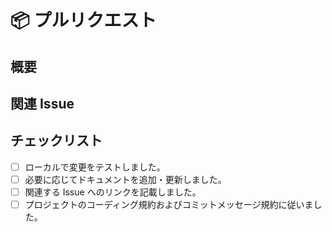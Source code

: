# 📦 プルリクエスト

## 概要

<!-- 変更内容を明確かつ簡潔に記述してください。 -->

## 関連 Issue

<!-- このPRが関連する、またはクローズするIssueがあれば記載してください。 -->
<!-- 例: Closes #12, Fixes #34 -->

## チェックリスト

- [ ] ローカルで変更をテストしました。
- [ ] 必要に応じてドキュメントを追加・更新しました。
- [ ] 関連する Issue へのリンクを記載しました。
- [ ] プロジェクトのコーディング規約およびコミットメッセージ規約に従いました。
